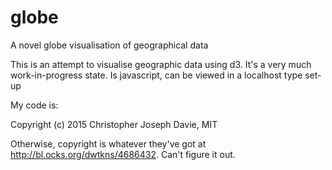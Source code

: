 # globe
A novel globe visualisation of geographical data

This is an attempt to visualise geographic data using d3.  It's a very much work-in-progress state.  Is javascript, can be viewed in a localhost type set-up

My code is:

Copyright (c) 2015 Christopher Joseph Davie, MIT

Otherwise, copyright is whatever they've got at http://bl.ocks.org/dwtkns/4686432.  Can't figure it out.
